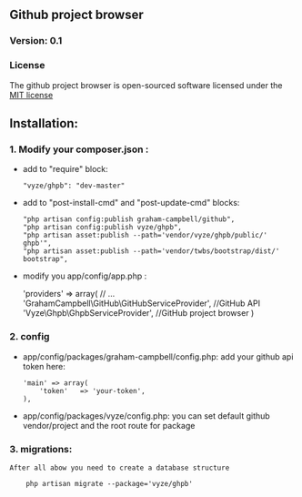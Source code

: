 ## Github project browser

### Version: 0.1

### License

The github project browser is open-sourced software licensed under the [MIT license](http://opensource.org/licenses/MIT)


## Installation:

### 1. Modify your composer.json :
	
-	add to "require" block:

	    "vyze/ghpb": "dev-master"

- 	add to "post-install-cmd" and "post-update-cmd" blocks:
	
        "php artisan config:publish graham-campbell/github",
        "php artisan config:publish vyze/ghpb",
        "php artisan asset:publish --path='vendor/vyze/ghpb/public/' ghpb'",
        "php artisan asset:publish --path='vendor/twbs/bootstrap/dist/' bootstrap",

-    modify you app/config/app.php :
	
        'providers' => array(
        // ...
         'GrahamCampbell\GitHub\GitHubServiceProvider', //GitHub API
         'Vyze\Ghpb\GhpbServiceProvider', //GitHub project browser
        )

### 2. config

-   app/config/packages/graham-campbell/config.php:
	add your github api token here:
       
        'main' => array(
            'token'   => 'your-token',
        ), 

-   app/config/packages/vyze/config.php:
	you can set default github vendor/project and the root route for package

### 3. migrations:
	After all abow you need to create a database structure
	
	    php artisan migrate --package='vyze/ghpb'
